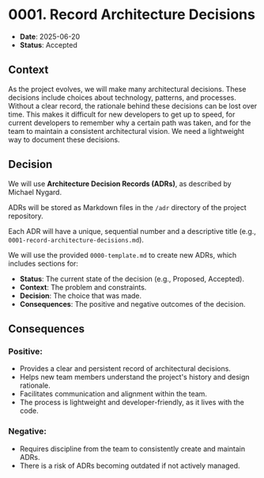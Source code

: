 # 0001. Record Architecture Decisions

- **Date**: 2025-06-20
- **Status**: Accepted

## Context

As the project evolves, we will make many architectural decisions. These decisions include choices about technology, patterns, and processes. Without a clear record, the rationale behind these decisions can be lost over time. This makes it difficult for new developers to get up to speed, for current developers to remember why a certain path was taken, and for the team to maintain a consistent architectural vision. We need a lightweight way to document these decisions.

## Decision

We will use **Architecture Decision Records (ADRs)**, as described by Michael Nygard.

ADRs will be stored as Markdown files in the `/adr` directory of the project repository.

Each ADR will have a unique, sequential number and a descriptive title (e.g., `0001-record-architecture-decisions.md`).

We will use the provided `0000-template.md` to create new ADRs, which includes sections for:
- **Status**: The current state of the decision (e.g., Proposed, Accepted).
- **Context**: The problem and constraints.
- **Decision**: The choice that was made.
- **Consequences**: The positive and negative outcomes of the decision.

## Consequences

### Positive:
- Provides a clear and persistent record of architectural decisions.
- Helps new team members understand the project's history and design rationale.
- Facilitates communication and alignment within the team.
- The process is lightweight and developer-friendly, as it lives with the code.

### Negative:
- Requires discipline from the team to consistently create and maintain ADRs.
- There is a risk of ADRs becoming outdated if not actively managed.